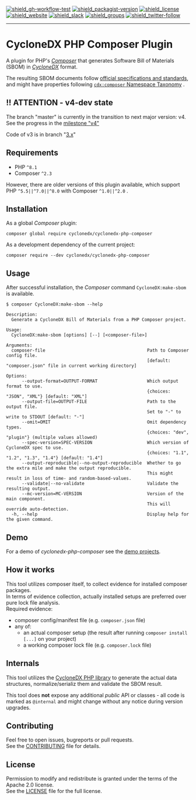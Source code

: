 [![shield_gh-workflow-test]][link_gh-workflow-test]
[![shield_packagist-version]][link_packagist]
[![shield_license]][license_file]  
[![shield_website]][link_website]
[![shield_slack]][link_slack]
[![shield_groups]][link_discussion]
[![shield_twitter-follow]][link_twitter]

----

# CycloneDX PHP Composer Plugin

A plugin for PHP's _[Composer](https://getcomposer.org/)_
that generates Software Bill of Materials (SBOM) in _[CycloneDX](https://cyclonedx.org/)_ format.

The resulting SBOM documents follow [official specifications and standards](https://github.com/CycloneDX/specification),
and might have properties following [`cdx:composer` Namespace Taxonomy](https://github.com/CycloneDX/cyclonedx-property-taxonomy/blob/main/cdx/composer.md)
.

## !! ATTENTION - v4-dev state

The branch "master" is currently in the transition to next major version: v4.
See the progress in the [milestone "v4"](https://github.com/CycloneDX/cyclonedx-php-composer/milestone/5)

Code of v3 is in branch "[3.x](https://github.com/CycloneDX/cyclonedx-php-composer/tree/3.x)"

## Requirements

* PHP `^8.1`
* Composer `^2.3`

However, there are older versions of this plugin available, which
support PHP `^5.5||^7.0||^8.0`
with Composer `^1.0||^2.0`
.

## Installation

As a global _Composer_ plugin:

```shell
composer global require cyclonedx/cyclonedx-php-composer
```

As a development dependency of the current project:

```shell
composer require --dev cyclonedx/cyclonedx-php-composer
```

## Usage

After successful installation, the _Composer_ command `CycloneDX:make-sbom` is available.

```ShellSession
$ composer CycloneDX:make-sbom --help

Description:
  Generate a CycloneDX Bill of Materials from a PHP Composer project.

Usage:
  CycloneDX:make-sbom [options] [--] [<composer-file>]

Arguments:
  composer-file                                       Path to Composer config file.
                                                      [default: "composer.json" file in current working directory]

Options:
      --output-format=OUTPUT-FORMAT                   Which output format to use.
                                                      {choices: "JSON", "XML"} [default: "XML"]
      --output-file=OUTPUT-FILE                       Path to the output file.
                                                      Set to "-" to write to STDOUT [default: "-"]
      --omit=OMIT                                     Omit dependency types.
                                                      {choices: "dev", "plugin"} (multiple values allowed)
      --spec-version=SPEC-VERSION                     Which version of CycloneDX spec to use.
                                                      {choices: "1.1", "1.2", "1.3", "1.4"} [default: "1.4"]
      --output-reproducible|--no-output-reproducible  Whether to go the extra mile and make the output reproducible.
                                                      This might result in loss of time- and random-based-values.
      --validate|--no-validate                        Validate the resulting output.
      --mc-version=MC-VERSION                         Version of the main component.
                                                      This will override auto-detection.
  -h, --help                                          Display help for the given command.
```

## Demo

For a demo of _cyclonedx-php-composer_ see the [demo projects][demo_readme].

## How it works

This tool utilizes composer itself, to collect evidence for installed composer packages.  
In terms of evidence collection, actually installed setups are preferred over pure lock file analysis.  
Required evidence:

* composer config/manifest file (e.g. `composer.json` file)
* any of:
  * an actual composer setup (the result after running `composer install [...]` on your project)
  * a working composer lock file (e.g. `composer.lock` file)

## Internals

This tool utilizes the [CycloneDX PHP library][cyclonedx-php-library] to generate the actual data structures,
normalize/serializ them and validate the SBOM result.

This tool does **not** expose any additional _public_ API or classes - all code is marked as `@internal` and might change without any notice during version upgrades.

## Contributing

Feel free to open issues, bugreports or pull requests.  
See the [CONTRIBUTING][contributing_file] file for details.

## License

Permission to modify and redistribute is granted under the terms of the Apache 2.0 license.  
See the [LICENSE][license_file] file for the full license.

[license_file]: https://github.com/CycloneDX/cyclonedx-php-composer/blob/master/LICENSE
[contributing_file]: https://github.com/CycloneDX/cyclonedx-php-composer/blob/master/CONTRIBUTING.md
[demo_readme]: https://github.com/CycloneDX/cyclonedx-php-composer/blob/master/demo/README.md

[cyclonedx-php-library]: https://packagist.org/packages/cyclonedx/cyclonedx-library

[shield_gh-workflow-test]: https://img.shields.io/github/actions/workflow/status/CycloneDX/cyclonedx-php-composer/php.yml?branch=master&logo=GitHub&logoColor=white "build"
[shield_packagist-version]: https://img.shields.io/packagist/v/cyclonedx/cyclonedx-php-composer?logo=Packagist&logoColor=white "packagist"
[shield_license]: https://img.shields.io/github/license/CycloneDX/cyclonedx-php-composer?logo=open%20source%20initiative&logoColor=white "license"
[shield_website]: https://img.shields.io/badge/https://-cyclonedx.org-blue.svg "homepage"
[shield_slack]: https://img.shields.io/badge/slack-join-blue?logo=Slack&logoColor=white "slack join"
[shield_groups]: https://img.shields.io/badge/discussion-groups.io-blue.svg "groups discussion"
[shield_twitter-follow]: https://img.shields.io/badge/Twitter-follow-blue?logo=Twitter&logoColor=white "twitter follow"
[link_gh-workflow-test]: https://github.com/CycloneDX/cyclonedx-php-composer/actions/workflows/php.yml?query=branch%3Amaster
[link_packagist]: https://packagist.org/packages/cyclonedx/cyclonedx-php-composer
[link_website]: https://cyclonedx.org/
[link_slack]: https://cyclonedx.org/slack/invite
[link_discussion]: https://groups.io/g/CycloneDX
[link_twitter]: https://twitter.com/CycloneDX_Spec
